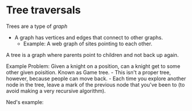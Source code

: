 # Tree traversals

Trees are a type of _graph_
- A graph has vertices and edges that connect to other graphs.
	- Example: A web graph of sites pointing to each other.

A tree is a graph where parents point to children and not back up again. 

Example Problem: Given a knight on a position, can a knight get to some other given poisition. Known as Game tree.
	- This isn't a proper tree, however, because people can move back. 
	- Each time you explore another node in the tree, leave a mark of the previous node that you've been to (to avoid making a very recursive algorithm).



Ned's example: 








